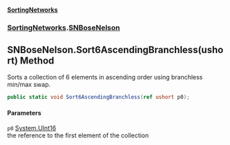 #### [SortingNetworks](index.md 'index')
### [SortingNetworks](SortingNetworks.md 'SortingNetworks').[SNBoseNelson](SortingNetworks_SNBoseNelson.md 'SortingNetworks.SNBoseNelson')
## SNBoseNelson.Sort6AscendingBranchless(ushort) Method
Sorts a collection of 6 elements in ascending order using branchless min/max swap.  
```csharp
public static void Sort6AscendingBranchless(ref ushort p0);
```
#### Parameters
<a name='SortingNetworks_SNBoseNelson_Sort6AscendingBranchless(ushort)_p0'></a>
`p0` [System.UInt16](https://docs.microsoft.com/en-us/dotnet/api/System.UInt16 'System.UInt16')  
the reference to the first element of the collection
  
